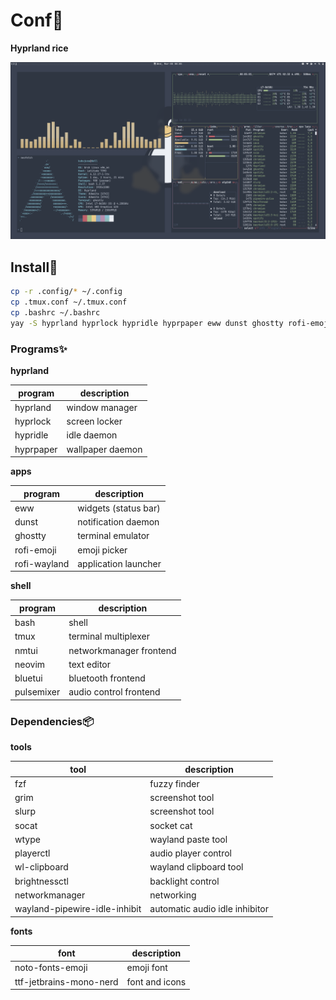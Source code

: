 # Conf🍚

**Hyprland rice**

![tux](./.github/img/tux.png)

## Install🤢

```bash
cp -r .config/* ~/.config
cp .tmux.conf ~/.tmux.conf
cp .bashrc ~/.bashrc
yay -S hyprland hyprlock hypridle hyprpaper eww dunst ghostty rofi-emoji rofi-wayland bash tmux nmtui neovim bluetui pulsemixer socat wtype playerctl grim wl-clipboard brightnessctl networkmanager wayland-pipewire-idle-inhibit noto-fonts-emoji tf-jetbrains-mono-nerd
```

### Programs✨

**hyprland**

| program   | description      |
| --------- | ---------------- |
| hyprland  | window manager   |
| hyprlock  | screen locker    |
| hypridle  | idle daemon      |
| hyprpaper | wallpaper daemon |

**apps**

| program      | description          |
| ------------ | -------------------- |
| eww          | widgets (status bar) |
| dunst        | notification daemon  |
| ghostty      | terminal emulator    |
| rofi-emoji   | emoji picker         |
| rofi-wayland | application launcher |

**shell**

| program    | description             |
| ---------- | ----------------------- |
| bash       | shell                   |
| tmux       | terminal multiplexer    |
| nmtui      | networkmanager frontend |
| neovim     | text editor             |
| bluetui    | bluetooth frontend      |
| pulsemixer | audio control frontend  |

### Dependencies📦

**tools**

| tool                          | description                    |
| ----------------------------- | ------------------------------ |
| fzf                           | fuzzy finder                   |
| grim                          | screenshot tool                |
| slurp                         | screenshot tool                |
| socat                         | socket cat                     |
| wtype                         | wayland paste tool             |
| playerctl                     | audio player control           |
| wl-clipboard                  | wayland clipboard tool         |
| brightnessctl                 | backlight control              |
| networkmanager                | networking                     |
| wayland-pipewire-idle-inhibit | automatic audio idle inhibitor |

**fonts**

| font                    | description    |
| ----------------------- | -------------- |
| noto-fonts-emoji        | emoji font     |
| ttf-jetbrains-mono-nerd | font and icons |
